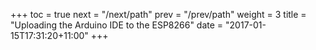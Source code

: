 +++
toc = true
next = "/next/path"
prev = "/prev/path"
weight = 3
title = "Uploading the Arduino IDE to the ESP8266"
date = "2017-01-15T17:31:20+11:00"
+++



